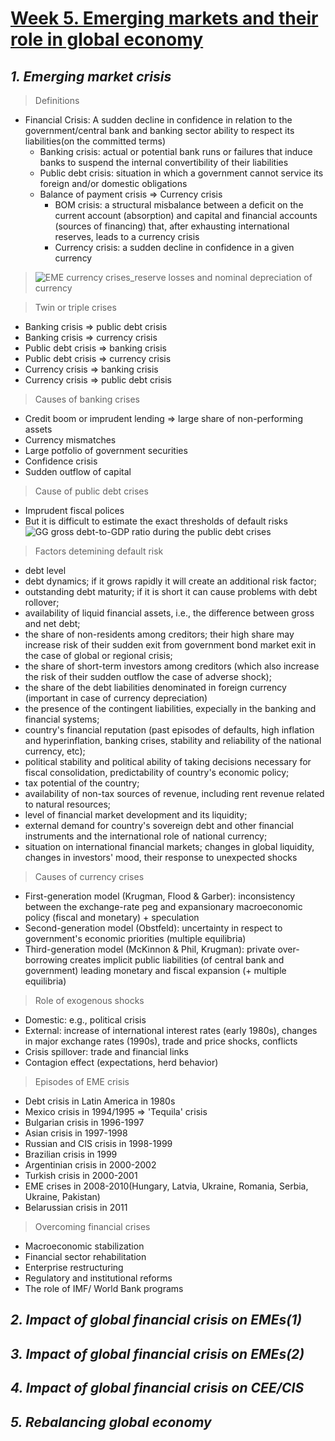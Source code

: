 # [Week 5. Emerging markets and their role in global economy](https://github.com/jinniryu/Economics-of-Transition-and-Emerging-Markets/blob/main/README.md#economics-of-transition-and-emerging-markets)
## ***1. Emerging market crisis***
> Definitions
  - Financial Crisis: A sudden decline in confidence in relation to the government/central bank and banking sector ability to respect its liabilities(on the committed terms)
    - Banking crisis: actual or potential bank runs or failures that induce banks to suspend the internal convertibility of their liabilities
    - Public debt crisis: situation in which a government cannot service its foreign and/or domestic obligations
    - Balance of payment crisis => Currency crisis
      - BOM crisis: a structural misbalance between a deficit on the current account (absorption) and capital and financial accounts (sources of financing) that, after exhausting international reserves, leads to a currency crisis
      - Currency crisis: a sudden decline in confidence in a given currency

> ![EME currency crises_reserve losses and nominal depreciation of currency](https://user-images.githubusercontent.com/88122687/147915512-2afdf2c4-3183-44ab-b178-87e0eec6ea9c.PNG)

> Twin or triple crises
  - Banking crisis => public debt crisis
  - Banking crisis => currency crisis
  - Public debt crisis => banking crisis
  - Public debt crisis => currency crisis
  - Currency crisis => banking crisis
  - Currency crisis => public debt crisis

> Causes of banking crises
  - Credit boom or imprudent lending => large share of non-performing assets
  - Currency mismatches
  - Large potfolio of government securities
  - Confidence crisis
  - Sudden outflow of capital

> Cause of public debt crises
  - Imprudent fiscal polices
  - But it is difficult to estimate the exact thresholds of default risks
  ![GG gross debt-to-GDP ratio during the public debt crises](https://user-images.githubusercontent.com/88122687/147915975-2a377c6b-3431-4aa0-b13c-1ba4c9049a12.png)

> Factors detemining default risk
  - debt level
  - debt dynamics; if it grows rapidly it will create an additional risk factor;
  - outstanding debt maturity; if it is short it can cause problems with debt rollover;
  - availability of liquid financial assets, i.e., the difference between gross and net debt;
  - the share of non-residents among creditors; their high share may increase risk of their sudden exit from government bond market exit in the case of global or regional crisis;
  - the share of short-term investors among creditors (which also increase the risk of their sudden outflow the case of adverse shock);
  - the share of the debt liabilities denominated in foreign currency (important in case of currency depreciation)
  - the presence of the contingent liabilities, expecially in the banking and financial systems;
  - country's financial reputation (past episodes of defaults, high inflation and hyperinflation, banking crises, stability and reliability of the national currency, etc);
  - political stability and political ability of taking decisions necessary for fiscal consolidation, predictability of country's economic policy; 
  - tax potential of the country;
  - availability of non-tax sources of revenue, including rent revenue related to natural resources;
  - level of financial market development and its liquidity;
  - external demand for country's sovereign debt and other financial instruments and the international role of national currency;
  - situation on international financial markets; changes in global liquidity, changes in investors' mood, their response to unexpected shocks

> Causes of currency crises
  - First-generation model (Krugman, Flood & Garber): inconsistency between the exchange-rate peg and expansionary macroeconomic policy (fiscal and monetary) + speculation
  - Second-generation model (Obstfeld): uncertainty in respect to government's economic priorities (multiple equilibria)
  - Third-generation model (McKinnon & Phil, Krugman): private over-borrowing creates implicit public liabilities (of central bank and government) leading monetary and fiscal expansion (+ multiple equilibria)

> Role of exogenous shocks
  - Domestic: e.g., political crisis
  - External: increase of international interest rates (early 1980s), changes in major exchange rates (1990s), trade and price shocks, conflicts
  - Crisis spillover: trade and financial links
  - Contagion effect (expectations, herd behavior)

> Episodes of EME crisis
  - Debt crisis in Latin America in 1980s
  - Mexico crisis in 1994/1995 => 'Tequila' crisis
  - Bulgarian crisis in 1996-1997
  - Asian crisis in 1997-1998
  - Russian and CIS crisis in 1998-1999
  - Brazilian crisis in 1999
  - Argentinian crisis in 2000-2002
  - Turkish crisis in 2000-2001
  - EME crises in 2008-2010(Hungary, Latvia, Ukraine, Romania, Serbia, Ukraine, Pakistan)
  - Belarussian crisis in 2011

> Overcoming financial crises
  - Macroeconomic stabilization
  - Financial sector rehabilitation
  - Enterprise restructuring
  - Regulatory and institutional reforms
  - The role of IMF/ World Bank programs

## ***2. Impact of global financial crisis on EMEs(1)***
## ***3. Impact of global financial crisis on EMEs(2)***
## ***4. Impact of global financial crisis on CEE/CIS***
## ***5. Rebalancing global economy***
